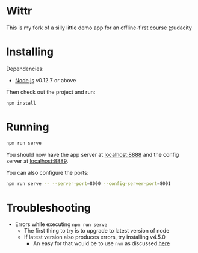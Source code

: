 # Wittr

This is my fork of a silly little demo app for an offline-first course @udacity

# Installing

Dependencies:

* [Node.js](https://nodejs.org/en/) v0.12.7 or above

Then check out the project and run:

```sh
npm install
```

# Running

```sh
npm run serve
```

You should now have the app server at [localhost:8888](http://localhost:8888) and the config server at [localhost:8889](http://localhost:8888).

You can also configure the ports:

```sh
npm run serve -- --server-port=8000 --config-server-port=8001
```

# Troubleshooting

- Errors while executing `npm run serve`
  - The first thing to try is to upgrade to latest version of node
  - If latest version also produces errors, try installing v4.5.0
    - An easy for that would be to use `nvm` as discussed [here](http://stackoverflow.com/a/7718438/1585523)
